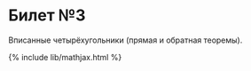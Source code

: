 # Билет №3
Вписанные четырёхугольники (прямая и обратная теоремы).




{% include lib/mathjax.html %}